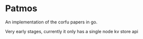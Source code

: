 # Patmos

An implementation of the corfu papers in go.

Very early stages, currently it only has a single node kv store api

